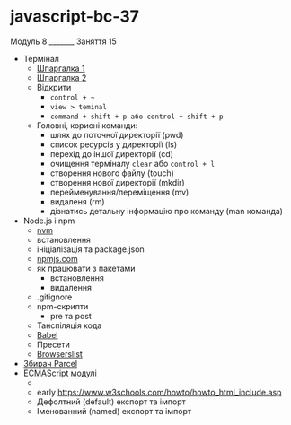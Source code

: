 # javascript-bc-37

Модуль 8 _______ Заняття 15

- Термінал
  - [Шпаргалка 1](https://tproger.ru/translations/bash-cheatsheet/)
  - [Шпаргалка 2](https://habr.com/ru/company/ruvds/blog/445270/)
  - Відкрити
    - `control + ~`
    - `view > teminal`
    - `command + shift + p або control + shift + p`
  - Головні, корисні команди:
    - шлях до поточної директорії (pwd)
    - список ресурсів у директорії (ls)
    - перехід до іншої директорії (cd)
    - очищення терміналу `clear` або `control + l`
    - створення нового файлу (touch)
    - створення нової директорії (mkdir)
    - перейменування/переміщення (mv)
    - видаленя (rm)
    - дізнатись детальну інформацію про команду (man команда)
- Node.js і npm 
  - [nvm](https://github.com/coreybutler/nvm-windows#installation--upgrades)
  - встановлення
  - ініціалізація та package.json
  - [npmjs.com](https://www.npmjs.com/)
  - як працювати з пакетами
    - встановлення
    - видалення
  - .gitignore
  - npm-скрипти
    - pre та post
  - Танспіляція кода
  - [Babel](https://babeljs.io/)
  - Пресети
  - [Browserslist](https://github.com/browserslist/browserslist)
- [Збирач Parcel](https://parceljs.org/)
- [ECMAScript модулі](https://exploringjs.com/es6/ch_modules.html)
  - <script src="____" type="module"></script> 
  - <include> early https://www.w3schools.com/howto/howto_html_include.asp
  - Дефолтний (default) експорт та імпорт
  - Іменованний (named) експорт та імпорт